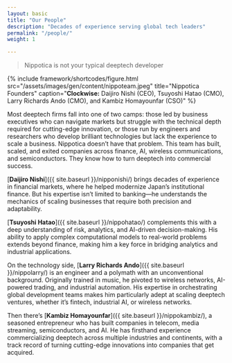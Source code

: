 ```yaml
---
layout: basic
title: "Our People"
description: "Decades of experience serving global tech leaders"
permalink: "/people/"
weight: 1

---
```




> Nippotica is not your typical deeptech developer 

 

{% include framework/shortcodes/figure.html src="/assets/images/gen/content/nippoteam.jpeg" title="Nippotica Founders" caption="<strong>Clockwise:</strong> Daijiro Nishi (CEO), Tsuyoshi Hatao (CMO), Larry Richards Ando (CMO), and Kambiz Homayounfar (CSO)" %}

Most deeptech firms fall into one of two camps: those led by business executives who can navigate markets but struggle with the technical depth required for cutting-edge innovation, or those run by engineers and researchers who develop brilliant technologies but lack the experience to scale a business. Nippotica doesn’t have that problem. This team has built, scaled, and exited companies across finance, AI, wireless communications, and semiconductors. They know how to turn deeptech into commercial success. 

[**Daijiro Nishi**]({{ site.baseurl }}/nipponishi/) brings decades of experience in financial markets, where he helped modernize Japan’s institutional finance. But his expertise isn’t limited to banking—he understands the mechanics of scaling businesses that require both precision and adaptability. 

[**Tsuyoshi Hatao**]({{ site.baseurl }}/nippohatao/) complements this with a deep understanding of risk, analytics, and AI-driven decision-making. His ability to apply complex computational models to real-world problems extends beyond finance, making him a key force in bridging analytics and industrial applications.  

On the technology side, [**Larry Richards Ando**]({{ site.baseurl }}/nippolarry/) is an engineer and a polymath with an unconventional background. Originally trained in music, he pivoted to wireless networks, AI-powered trading, and industrial automation. His expertise in orchestrating global development teams makes him particularly adept at scaling deeptech ventures, whether it’s fintech, industrial AI, or wireless networks.  

Then there’s [**Kambiz Homayounfar**]({{ site.baseurl }}/nippokambiz/), a seasoned entrepreneur who has built companies in telecom, media streaming, semiconductors, and AI. He has firsthand experience commercializing deeptech across multiple industries and continents, with a track record of turning cutting-edge innovations into companies that get acquired.  


